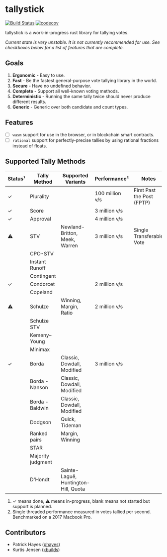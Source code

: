 # tallystick

[![Build Status](https://travis-ci.org/phayes/tallystick.svg?branch=master)](https://travis-ci.org/phayes/tallystick)
[![codecov](https://codecov.io/gh/phayes/tallystick/branch/master/graph/badge.svg)](https://codecov.io/gh/phayes/tallystick)


tallystick is a work-in-progress rust library for tallying votes.

*Current state is very unstable. It is not currently recommended for use. See checkboxes below for a list of features that are complete.*

## Goals
1. **Ergonomic** - Easy to use. 
2. **Fast** - Be the fastest general-purpose vote tallying library in the world.
3. **Secure** - Have no undefined behavior. 
4. **Complete** - Support all well-known voting methods.
5. **Deterministic** - Running the same tally twice should never produce different results.
6. **Generic** - Generic over both candidate and count types. 

## Features
- [ ] `wasm` support for use in the browser, or in blockchain smart contracts.
- [ ] `rational` support for perfectly-precise tallies by using rational fractions instead of floats.

## Supported Tally Methods

| Status¹| Tally Method      | Supported Variants                   | Performance²     | Notes                     |
| -------|-------------------|--------------------------------------|------------------|---------------------------|
| ✓      | Plurality         |                                      | 100 million v/s  | First Past the Post (FPTP)|
| ✓      | Score             |                                      | 3 million v/s    |                           |
| ✓      | Approval          |                                      | 4 million v/s    |                           |
| ⚠      | STV               | Newland-Britton, Meek, Warren        | 3 million v/s    | Single Transferable Vote  |
|        | CPO-STV           |                                      |                  |                           |
|        | Instant Runoff    |                                      |                  |                           |
|        | Contingent        |                                      |                  |                           |
| ✓      | Condorcet         |                                      | 2 million v/s    |                           |
|        | Copeland          |                                      |                  |                           |
| ⚠      | Schulze           | Winning, Margin, Ratio               | 2 million v/s    |                           |
|        | Schulze STV       |                                      |                  |                           |
|        | Kemeny–Young      |                                      |                  |                           |
|        | Minimax           |                                      |                  |                           |
| ✓      | Borda             | Classic, Dowdall, Modified           | 3 million v/s    |                           |
|        | Borda - Nanson    | Classic, Dowdall, Modified           |                  |                           |
|        | Borda - Baldwin   | Classic, Dowdall, Modified           |                  |                           |
|        | Dodgson           | Quick, Tideman                       |                  |                           |
|        | Ranked pairs      | Margin, Winning                      |                  |                           |
|        | STAR              |                                      |                  |                           |
|        | Majority judgment |                                      |                  |                           |
|        | D'Hondt           | Sainte-Laguë, Huntington-Hill, Quota |                  |                           |


1. ✓ means done, ⚠ means in-progress, blank means not started but support is planned.
2. Single threaded performance measured in votes tallied per second. Benchmarked on a 2017 Macbook Pro.

## Contributors
 - Patrick Hayes ([phayes](https://github.com/phayes))
 - Kurtis Jensen ([kbuilds](https://github.com/kbuilds))
